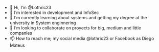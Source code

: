 - 👋 Hi, I’m @Lothric23
- 👀 I’m interested in development and InfoSec
- 🌱 I’m currently learning about systems and getting my degree at the university in System enginnering
- 💞️ I’m looking to collaborate on proyects for big, medium and little companies
- 📫 How to reach me; my social media @lothric23 or Facebook as Diego Mateus

<!---
Lothric23/Lothric23 is a ✨ special ✨ repository because its `README.md` (this file) appears on your GitHub profile.
You can click the Preview link to take a look at your changes.
--->
